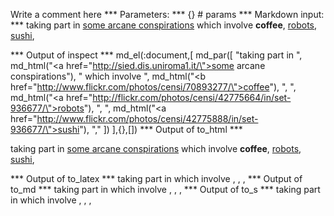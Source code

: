 Write a comment here
*** Parameters: ***
{} # params 
*** Markdown input: ***
taking part in <a href="http://sied.dis.uniroma1.it/">some arcane conspirations</a> which
involve <b href="http://www.flickr.com/photos/censi/70893277/">coffee</b>, 
<a href="http://flickr.com/photos/censi/42775664/in/set-936677/">robots</a>,
<a href="http://www.flickr.com/photos/censi/42775888/in/set-936677/">sushi</a>,

*** Output of inspect ***
md_el(:document,[
	md_par([
		"taking part in ",
		md_html("<a href=\"http://sied.dis.uniroma1.it/\">some arcane conspirations</a>"),
		" which involve ",
		md_html("<b href=\"http://www.flickr.com/photos/censi/70893277/\">coffee</b>"),
		", ",
		md_html("<a href=\"http://flickr.com/photos/censi/42775664/in/set-936677/\">robots</a>"),
		", ",
		md_html("<a href=\"http://www.flickr.com/photos/censi/42775888/in/set-936677/\">sushi</a>"),
		","
	])
],{},[])
*** Output of to_html ***
<p>taking part in <a href="http://sied.dis.uniroma1.it/">some arcane conspirations</a> which involve <b href="http://www.flickr.com/photos/censi/70893277/">coffee</b>, <a href="http://flickr.com/photos/censi/42775664/in/set-936677/">robots</a>, <a href="http://www.flickr.com/photos/censi/42775888/in/set-936677/">sushi</a>,</p>
*** Output of to_latex ***
taking part in  which involve , , ,
*** Output of to_md ***
taking part in which involve , , ,
*** Output of to_s ***
taking part in  which involve , , ,
